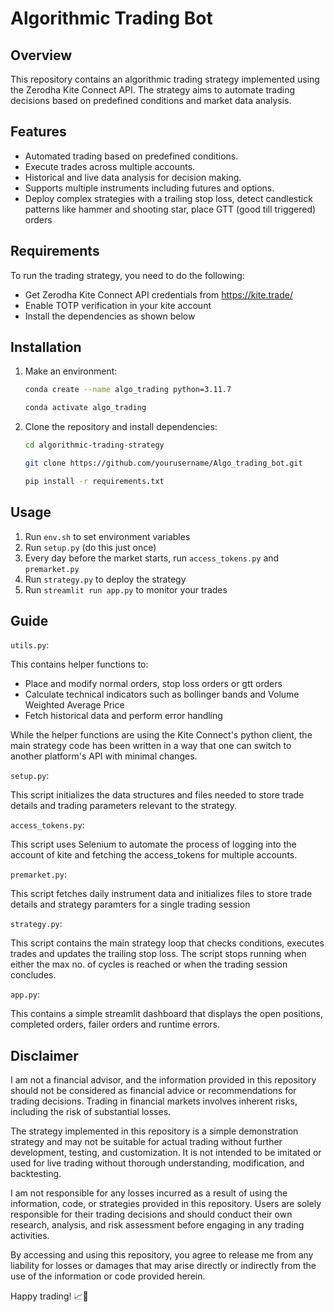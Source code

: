 # Algorithmic Trading Bot

## Overview

This repository contains an algorithmic trading strategy implemented using the Zerodha Kite Connect API. The strategy aims to automate trading decisions based on predefined conditions and market data analysis.

## Features

- Automated trading based on predefined conditions. 
- Execute trades across multiple accounts.
- Historical and live data analysis for decision making.
- Supports multiple instruments including futures and options.
- Deploy complex strategies with a trailing stop loss, detect candlestick patterns like hammer and shooting star, place GTT (good till triggered) orders

## Requirements

To run the trading strategy, you need to do the following:

- Get Zerodha Kite Connect API credentials from https://kite.trade/
- Enable TOTP verification in your kite account
- Install the dependencies as shown below

## Installation

1. Make an environment:

    ```bash
    conda create --name algo_trading python=3.11.7
    ```
    
    ```bash
    conda activate algo_trading
    ```
    
2. Clone the repository and install dependencies:
   
    ```bash
    cd algorithmic-trading-strategy
    ```
    
    ```bash
    git clone https://github.com/yourusername/Algo_trading_bot.git
    ```

    ```bash
    pip install -r requirements.txt
    ```


## Usage

1. Run `env.sh` to set environment variables
2. Run `setup.py` (do this just once)
3. Every day before the market starts, run `access_tokens.py` and `premarket.py` 
4. Run `strategy.py` to deploy the strategy
5. Run `streamlit run app.py` to monitor your trades


## Guide

`utils.py`: 

This contains helper functions to:
- Place and modify normal orders, stop loss orders or gtt orders
- Calculate technical indicators such as bollinger bands and Volume Weighted Average Price
- Fetch historical data and perform error handling

While the helper functions are using the Kite Connect's python client, the main strategy code has been written in a way that one can switch to another platform's API with minimal changes.

`setup.py`:

This script initializes the data structures and files needed to store trade details and trading parameters relevant to the strategy. 

`access_tokens.py`:

This script uses Selenium to automate the process of logging into the account of kite and fetching the access_tokens for multiple accounts.

`premarket.py`:

This script fetches daily instrument data and initializes files to store trade details and strategy paramters for a single trading session

`strategy.py`:

This script contains the main strategy loop that checks conditions, executes trades and updates the trailing stop loss. The script stops running when either the max no. of cycles is reached or when the trading session concludes. 

`app.py`: 

This contains a simple streamlit dashboard that displays the open positions, completed orders, failer orders and runtime errors.



## Disclaimer

I am not a financial advisor, and the information provided in this repository should not be considered as financial advice or recommendations for trading decisions. Trading in financial markets involves inherent risks, including the risk of substantial losses.

The strategy implemented in this repository is a simple demonstration strategy and may not be suitable for actual trading without further development, testing, and customization. It is not intended to be imitated or used for live trading without thorough understanding, modification, and backtesting.

I am not responsible for any losses incurred as a result of using the information, code, or strategies provided in this repository. Users are solely responsible for their trading decisions and should conduct their own research, analysis, and risk assessment before engaging in any trading activities.

By accessing and using this repository, you agree to release me from any liability for losses or damages that may arise directly or indirectly from the use of the information or code provided herein.

 Happy trading! 📈💼
